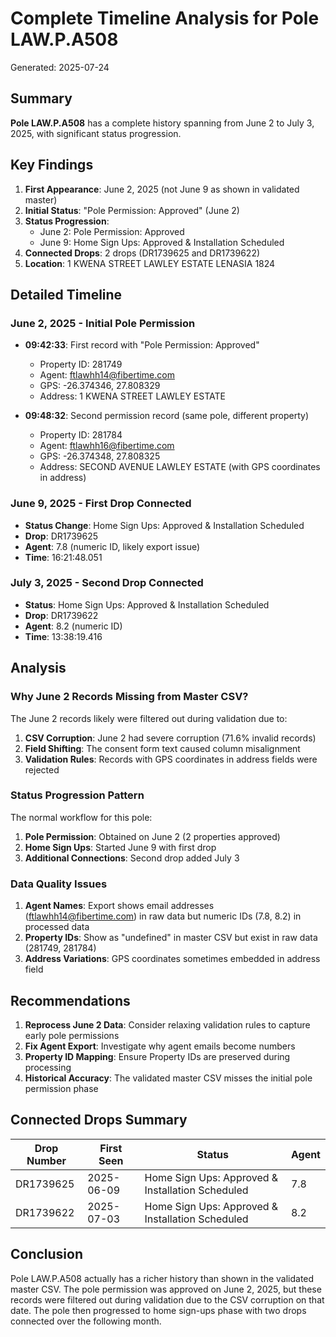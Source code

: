 # Complete Timeline Analysis for Pole LAW.P.A508

Generated: 2025-07-24

## Summary

**Pole LAW.P.A508** has a complete history spanning from June 2 to July 3, 2025, with significant status progression.

## Key Findings

1. **First Appearance**: June 2, 2025 (not June 9 as shown in validated master)
2. **Initial Status**: "Pole Permission: Approved" (June 2)
3. **Status Progression**: 
   - June 2: Pole Permission: Approved
   - June 9: Home Sign Ups: Approved & Installation Scheduled
4. **Connected Drops**: 2 drops (DR1739625 and DR1739622)
5. **Location**: 1 KWENA STREET LAWLEY ESTATE LENASIA 1824

## Detailed Timeline

### June 2, 2025 - Initial Pole Permission
- **09:42:33**: First record with "Pole Permission: Approved"
  - Property ID: 281749
  - Agent: ftlawhh14@fibertime.com
  - GPS: -26.374346, 27.808329
  - Address: 1 KWENA STREET LAWLEY ESTATE
  
- **09:48:32**: Second permission record (same pole, different property)
  - Property ID: 281784
  - Agent: ftlawhh16@fibertime.com
  - GPS: -26.374348, 27.808325
  - Address: SECOND AVENUE LAWLEY ESTATE (with GPS coordinates in address)

### June 9, 2025 - First Drop Connected
- **Status Change**: Home Sign Ups: Approved & Installation Scheduled
- **Drop**: DR1739625
- **Agent**: 7.8 (numeric ID, likely export issue)
- **Time**: 16:21:48.051

### July 3, 2025 - Second Drop Connected
- **Status**: Home Sign Ups: Approved & Installation Scheduled
- **Drop**: DR1739622
- **Agent**: 8.2 (numeric ID)
- **Time**: 13:38:19.416

## Analysis

### Why June 2 Records Missing from Master CSV?

The June 2 records likely were filtered out during validation due to:
1. **CSV Corruption**: June 2 had severe corruption (71.6% invalid records)
2. **Field Shifting**: The consent form text caused column misalignment
3. **Validation Rules**: Records with GPS coordinates in address fields were rejected

### Status Progression Pattern

The normal workflow for this pole:
1. **Pole Permission**: Obtained on June 2 (2 properties approved)
2. **Home Sign Ups**: Started June 9 with first drop
3. **Additional Connections**: Second drop added July 3

### Data Quality Issues

1. **Agent Names**: Export shows email addresses (ftlawhh14@fibertime.com) in raw data but numeric IDs (7.8, 8.2) in processed data
2. **Property IDs**: Show as "undefined" in master CSV but exist in raw data (281749, 281784)
3. **Address Variations**: GPS coordinates sometimes embedded in address field

## Recommendations

1. **Reprocess June 2 Data**: Consider relaxing validation rules to capture early pole permissions
2. **Fix Agent Export**: Investigate why agent emails become numbers
3. **Property ID Mapping**: Ensure Property IDs are preserved during processing
4. **Historical Accuracy**: The validated master CSV misses the initial pole permission phase

## Connected Drops Summary

| Drop Number | First Seen | Status | Agent |
|-------------|------------|--------|-------|
| DR1739625 | 2025-06-09 | Home Sign Ups: Approved & Installation Scheduled | 7.8 |
| DR1739622 | 2025-07-03 | Home Sign Ups: Approved & Installation Scheduled | 8.2 |

## Conclusion

Pole LAW.P.A508 actually has a richer history than shown in the validated master CSV. The pole permission was approved on June 2, 2025, but these records were filtered out during validation due to the CSV corruption on that date. The pole then progressed to home sign-ups phase with two drops connected over the following month.